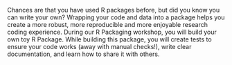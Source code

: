 Chances are that you have used R packages before, but did you know you can write your own? Wrapping your code and data into a package helps you create a more robust, more reproducible and more enjoyable research coding experience. During our R Packaging workshop, you will build your own toy R Package. While building this package, you will create tests to ensure your code works (away with manual checks!), write clear documentation, and learn how to share it with others.
